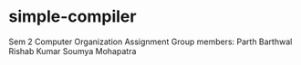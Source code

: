 # simple-compiler
Sem 2 Computer Organization Assignment
Group members:
  Parth Barthwal
  Rishab Kumar
  Soumya Mohapatra
